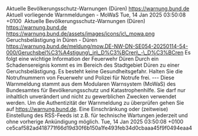 Aktuelle Bevölkerungsschutz-Warnungen (Düren) https://warnung.bund.de Aktuell vorliegende Warnmeldungen - MoWaS Tue, 14 Jan 2025 03:50:08 +0100 ![]() Aktuelle Bevölkerungsschutz-Warnungen (Düren) https://warnung.bund.de https://warnung.bund.de/assets/images/icons/ic\_mowa.png Geruchsbelästigung in Düren - Düren https://warnung.bund.de/meldung/mow.DE-NW-DN-SE054-20250114-54-000/Geruchsbel%C3%A4stigung\_in\_D%C3%BCren\_-\_D%C3%BCren Es folgt eine wichtige Information der Feuerwehr Düren Durch ein Schadensereignis kommt es im Bereich des Stadtgebiet Düren zu einer Geruchsbelästigung.
Es besteht keine Gesundheitsgefahr. Halten Sie die Notrufnummern von Feuerwehr und Polizei für Notrufe frei. ---
Diese Warnmeldung stammt aus dem Modularen Warnsystem (MoWaS) des Bundesamtes für Bevölkerungsschutz und Katastrophenhilfe.
Sie darf nur inhaltlich unverändert und nicht zu gewerblichen Zwecken verwendet werden.
Um die Authentizität der Warnmeldung zu überprüfen gehen Sie auf https://warnung.bund.de.
Eine Einschränkung oder (zeitweise) Einstellung des RSS-Feeds ist z.B. für technische Wartungen jederzeit und ohne vorherige Ankündigung möglich. Tue, 14 Jan 2025 03:50:08 +0100 ce5caf582ad418771f66d19d30f6b150a1fe493feb34d0cbaaa45f9f0494eaa4
